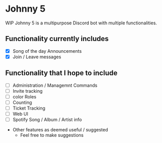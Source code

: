 # Johnny 5
WIP
Johnny 5 is a multipurpose Discord bot with multiple functionalities.

 
## Functionality currently includes
 - [x] Song of the day Announcements
 - [X] Join / Leave messages

## Functionality that I hope to include
 - [ ] Administration / Managemnt Commands
 - [ ] Invite tracking
 - [ ] color Roles
 - [ ] Counting
 - [ ] Ticket Tracking
 - [ ] Web UI
 - [ ] Spotify Song / Album / Artist info 
 - Other features as deemed useful / suggested
   - Feel free to make suggestions

